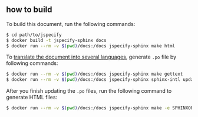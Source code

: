 

## how to build

To build this document, run the following commands:

```sh
$ cd path/to/jspecify
$ docker build -t jspecify-sphinx docs
$ docker run --rm -v $(pwd)/docs:/docs jspecify-sphinx make html
```

To [translate the document into several languages](https://www.sphinx-doc.org/en/master/intl.html), generate `.po` file by following commands:

```sh
$ docker run --rm -v $(pwd)/docs:/docs jspecify-sphinx make gettext
$ docker run --rm -v $(pwd)/docs:/docs jspecify-sphinx sphinx-intl update -p _build/gettext -l ja
```

After you finish updating the `.po` files, run the following command to generate HTML files:

```sh
$ docker run --rm -v $(pwd)/docs:/docs jspecify-sphinx make -e SPHINXOPTS="-D language='ja'" html
```
